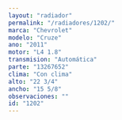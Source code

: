 ```yaml
---
layout: "radiador"
permalink: "/radiadores/1202/"
marca: "Chevrolet"
modelo: "Cruze"
ano: "2011"
motor: "L4 1.8"
transmision: "Automática"
parte: "13267652"
clima: "Con clima"
alto: "22 3/4"
ancho: "15 5/8"
observaciones: ""
id: "1202"
---
```


